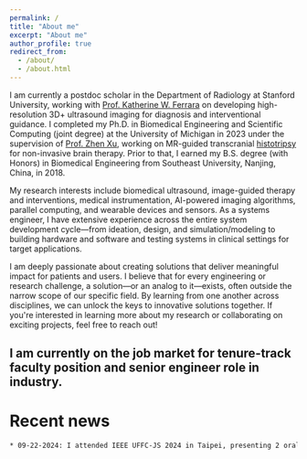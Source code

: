 ```yaml
---
permalink: /
title: "About me"
excerpt: "About me"
author_profile: true
redirect_from: 
  - /about/
  - /about.html
---
```


I am currently a postdoc scholar in the Department of Radiology at Stanford University, working with [Prof. Katherine W. Ferrara](https://med.stanford.edu/profiles/katherine-ferrara) on developing high-resolution 3D+ ultrasound imaging for diagnosis and interventional guidance. I completed my Ph.D. in Biomedical Engineering and Scientific Computing (joint degree) at the University of Michigan in 2023 under the supervision of [Prof. Zhen Xu](https://bme.umich.edu/people/xu-zhen/), working on MR-guided transcranial [histotripsy](https://histotripsy.umich.edu/) for non-invasive brain therapy. Prior to that, I earned my B.S. degree (with Honors) in Biomedical Engineering from Southeast University, Nanjing, China, in 2018. 

My research interests include biomedical ultrasound, image-guided therapy and interventions, medical instrumentation, AI-powered imaging algorithms, parallel computing, and wearable devices and sensors. As a systems engineer, I have extensive experience across the entire system development cycle—from ideation, design, and simulation/modeling to building hardware and software and testing systems in clinical settings for target applications.

I am deeply passionate about creating solutions that deliver meaningful impact for patients and users. I believe that for every engineering or research challenge, a solution—or an analog to it—exists, often outside the narrow scope of our specific field. By learning from one another across disciplines, we can unlock the keys to innovative solutions together. If you're interested in learning more about my research or collaborating on exciting projects, feel free to reach out!

<h2>I am currently on the job market for tenure-track faculty position and senior engineer role in industry.</h2>

Recent news
======

```bash
* 09-22-2024: I attended IEEE UFFC-JS 2024 in Taipei, presenting 2 oral talks in the 3D Imaging session.

```
